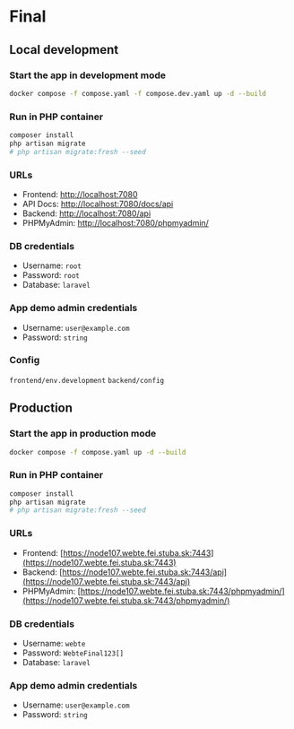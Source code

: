 # Final

## Local development

### Start the app in development mode

```bash
docker compose -f compose.yaml -f compose.dev.yaml up -d --build
```

### Run in PHP container

```bash
composer install
php artisan migrate
# php artisan migrate:fresh --seed
```

### URLs

- Frontend: [http://localhost:7080](http://localhost:7080)
- API Docs: [http://localhost:7080/docs/api](http://localhost:7080/docs/api)
- Backend: [http://localhost:7080/api](http://localhost:7080/api)
- PHPMyAdmin: [http://localhost:7080/phpmyadmin/](http://localhost:7080/phpmyadmin/)

### DB credentials

- Username: `root`
- Password: `root`
- Database: `laravel`

### App demo admin credentials

- Username: `user@example.com`
- Password: `string`

### Config

`frontend/env.development`
`backend/config`


## Production

### Start the app in production mode

```bash
docker compose -f compose.yaml up -d --build
```

### Run in PHP container

```bash
composer install
php artisan migrate
# php artisan migrate:fresh --seed
```

### URLs

- Frontend: [https://node107.webte.fei.stuba.sk:7443](https://node107.webte.fei.stuba.sk:7443)
- Backend: [https://node107.webte.fei.stuba.sk:7443/api](https://node107.webte.fei.stuba.sk:7443/api)
- PHPMyAdmin: [https://node107.webte.fei.stuba.sk:7443/phpmyadmin/](https://node107.webte.fei.stuba.sk:7443/phpmyadmin/)

### DB credentials

- Username: `webte`
- Password: `WebteFinal123[]`
- Database: `laravel`


### App demo admin credentials

- Username: `user@example.com`
- Password: `string`
